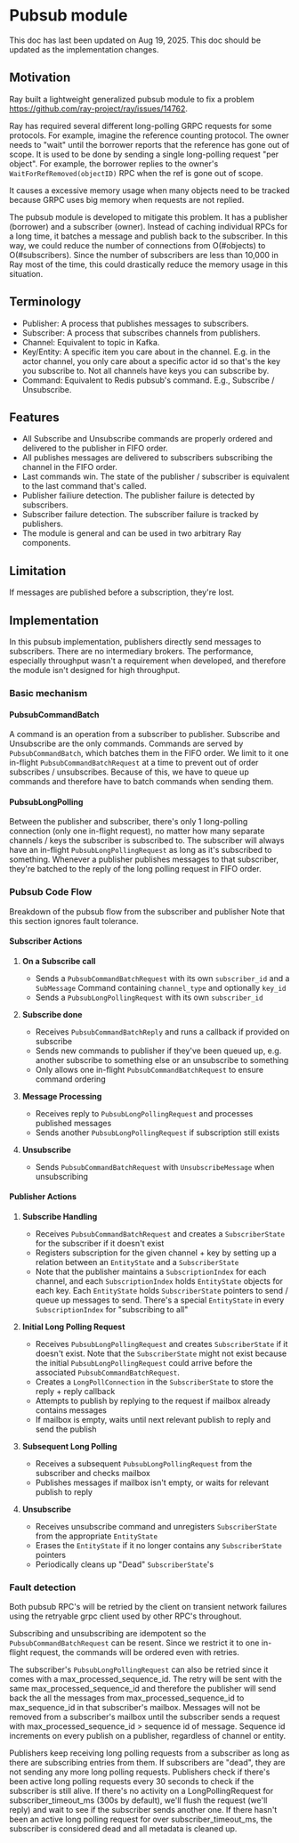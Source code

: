 # Pubsub module

This doc has last been updated on Aug 19, 2025. This doc should be updated
as the implementation changes.

## Motivation

Ray built a lightweight generalized pubsub module to fix a problem
https://github.com/ray-project/ray/issues/14762.

Ray has required several different long-polling GRPC requests for some
protocols. For example, imagine the reference counting protocol. The owner
needs to "wait" until the borrower reports that the reference has gone out of
scope. It is used to be done by sending a single long-polling request "per
object". For example, the borrower replies to the owner's
`WaitForRefRemoved(objectID)` RPC when the ref is gone out of scope.

It causes a excessive memory usage when many objects need to be tracked because
GRPC uses big memory when requests are not replied.

The pubsub module is developed to mitigate this problem. It has a publisher
(borrower) and a subscriber (owner). Instead of caching individual RPCs for a
long time, it batches a message and publish back to the subscriber. In this
way, we could reduce the number of connections from O(#objects) to
O(#subscribers). Since the number of subscribers are less than 10,000 in Ray
most of the time, this could drastically reduce the memory usage in this
situation.

## Terminology

- Publisher: A process that publishes messages to subscribers.
- Subscriber: A process that subscribes channels from publishers.
- Channel: Equivalent to topic in Kafka.
- Key/Entity: A specific item you care about in the channel. E.g. in
  the actor channel, you only care about a specific actor id so that's
  the key you subscribe to. Not all channels have keys you can subscribe by.
- Command: Equivalent to Redis pubsub's command. E.g., Subscribe / Unsubscribe.

## Features

- All Subscribe and Unsubscribe commands are properly ordered and delivered to
  the publisher in FIFO order.
- All publishes messages are delivered to subscribers subscribing the channel
  in the FIFO order.
- Last commands win. The state of the publisher / subscriber is equivalent to
  the last command that's called.
- Publisher failiure detection. The publisher failure is detected by
  subscribers.
- Subscriber failure detection. The subscriber failure is tracked by
  publishers.
- The module is general and can be used in two arbitrary Ray components.

## Limitation

If messages are published before a subscription, they're lost.

## Implementation

In this pubsub implementation, publishers directly send messages to subscribers.
There are no intermediary brokers. The performance, especially throughput
wasn't a requirement when developed, and therefore the module isn't designed
for high throughput.

### Basic mechanism

#### PubsubCommandBatch
A command is an operation from a subscriber to publisher. Subscribe and
Unsubscribe are the only commands. Commands are served by `PubsubCommandBatch`,
which batches them in the FIFO order. We limit to it one in-flight `PubsubCommandBatchRequest`
at a time to prevent out of order subscribes / unsubscribes. Because of this,
we have to queue up commands and therefore have to batch commands when sending them.

#### PubsubLongPolling
Between the publisher and subscriber, there's only 1 long-polling connection
(only one in-flight request), no matter how many separate channels / keys the
subscriber is subscribed to. The subscriber will always have an in-flight
`PubsubLongPollingRequest` as long as it's subscribed to something. Whenever a
publisher publishes messages to that subscriber, they're batched to the reply
of the long polling request in FIFO order.

### Pubsub Code Flow
Breakdown of the pubsub flow from the subscriber and publisher
Note that this section ignores fault tolerance.

#### Subscriber Actions

1. **On a Subscribe call**
   - Sends a `PubsubCommandBatchRequest` with its own `subscriber_id` and a `SubMessage`
     Command containing `channel_type` and optionally `key_id`
   - Sends a `PubsubLongPollingRequest` with its own `subscriber_id`

2. **Subscribe done**
   - Receives `PubsubCommandBatchReply` and runs a callback if provided on subscribe
   - Sends new commands to publisher if they've been queued up, e.g. another subscribe to
     something else or an unsubscribe to something
   - Only allows one in-flight `PubsubCommandBatchRequest` to ensure command ordering

3. **Message Processing**
   - Receives reply to `PubsubLongPollingRequest` and processes published messages
   - Sends another `PubsubLongPollingRequest` if subscription still exists

4. **Unsubscribe**
   - Sends `PubsubCommandBatchRequest` with `UnsubscribeMessage` when unsubscribing

#### Publisher Actions

1. **Subscribe Handling**
   - Receives `PubsubCommandBatchRequest` and creates a `SubscriberState` for the
     subscriber if it doesn't exist
   - Registers subscription for the given channel + key by setting up a relation between
     an `EntityState` and a `SubscriberState`
   - Note that the publisher maintains a `SubscriptionIndex` for each channel, and each
     `SubscriptionIndex` holds `EntityState` objects for each key. Each `EntityState`
     holds `SubscriberState` pointers to send / queue up messages to send. There's a
     special `EntityState` in every `SubscriptionIndex` for "subscribing to all"

2. **Initial Long Polling Request**
   - Receives `PubsubLongPollingRequest` and creates `SubscriberState` if it doesn't exist.
     Note that the `SubscriberState` might not exist because the initial `PubsubLongPollingRequest`
     could arrive before the associated `PubsubCommandBatchRequest`.
   - Creates a `LongPollConnection` in the `SubscriberState` to store the reply + reply callback
   - Attempts to publish by replying to the request if mailbox already contains messages
   - If mailbox is empty, waits until next relevant publish to reply and send the publish

3. **Subsequent Long Polling**
   - Receives a subsequent `PubsubLongPollingRequest` from the subscriber and checks mailbox
   - Publishes messages if mailbox isn't empty, or waits for relevant publish to reply

4. **Unsubscribe**
   - Receives unsubscribe command and unregisters `SubscriberState` from the appropriate
     `EntityState`
   - Erases the `EntityState` if it no longer contains any `SubscriberState` pointers
   - Periodically cleans up "Dead" `SubscriberState`'s


### Fault detection

Both pubsub RPC's will be retried by the client on transient network failures using the
retryable grpc client used by other RPC's throughout.

Subscribing and unsubscribing are idempotent so the `PubsubCommandBatchRequest` can be resent.
Since we restrict it to one in-flight request, the commands will be ordered even with retries.

The subscriber's `PubsubLongPollingRequest` can also be retried since it comes with a
max_processed_sequence_id. The retry will be sent with the same max_processed_sequence_id
and therefore the publisher will send back the all the messages from max_processed_sequence_id
to max_sequence_id in that subscriber's mailbox. Messages will not be removed from a subscriber's
mailbox until the subscriber sends a request with max_processed_sequence_id > sequence id of message.
Sequence id increments on every publish on a publisher, regardless of channel or entity.

Publishers keep receiving long polling requests from a subscriber as long
as there are subscribing entries from them. If subscribers are "dead", they are
not sending any more long polling requests. Publishers check if there's been active
long polling requests every 30 seconds to check if the subscriber is still alive. If
there's no activity on a LongPollingRequest for subscriber_timeout_ms (300s by default),
we'll flush the request (we'll reply) and wait to see if the subscriber sends another one.
If there hasn't been an active long polling request for over subscriber_timeout_ms, the
subscriber is considered dead and all metadata is cleaned up.

